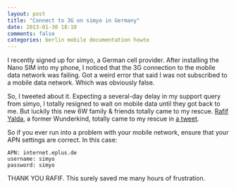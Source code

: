 ```yaml
---
layout: post
title: "Connect to 3G on simyo in Germany"
date: 2013-01-30 18:10
comments: false
categories: berlin mobile documentation howto
---
```


I recently signed up for simyo, a German cell provider. After installing the Nano SIM into my phone,
I noticed that the 3G connection to the mobile data network was failing. Got a weird error that said
I was not subscribed to a mobile data network. Which was obviously false.

So, I tweeted about it. Expecting a several-day delay in my support query from simyo, I totally resigned
to wait on mobile data until they got back to me. But luckily this new 6W family & friends totally came
to my rescue. [Rafif Yalda](http://rafifyalda.id.au/), a former Wunderkind, totally came to my rescue in
[a tweet](https://twitter.com/rafifyalda/status/296664474885165056).

So if you ever run into a problem with your mobile network, ensure that your APN settings are correct.
In this case:

```
APN: internet.eplus.de
username: simyo
password: simyo
```

THANK YOU RAFIF. This surely saved me many hours of frustration.
